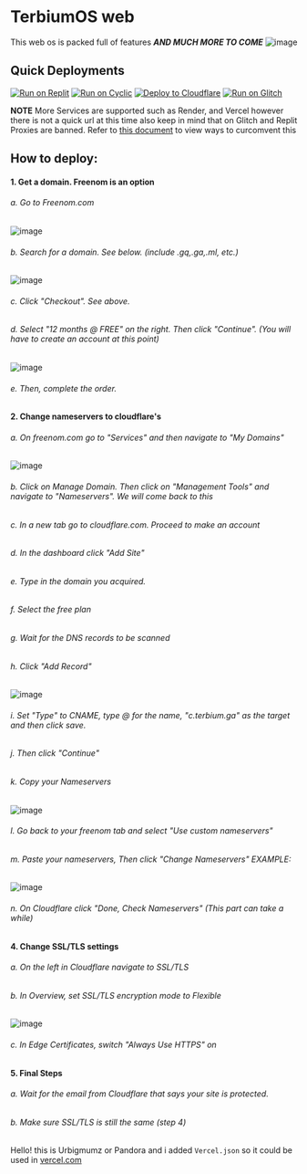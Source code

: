 # TerbiumOS web
This web os is packed full of features ***AND MUCH MORE TO COME***
![image](https://github.com/TerbiumOS/webOS/blob/main/Terbium.png?raw=true)

## Quick Deployments

[![Run on Replit](https://raw.githubusercontent.com/BinBashBanana/deploy-buttons/master/buttons/remade/replit.svg)](https://replit.com/github/TerbiumOS/webOS)
[![Run on Cyclic](https://raw.githubusercontent.com/BinBashBanana/deploy-buttons/master/buttons/official/cyclic.svg)](https://app.cyclic.sh/api/app/deploy/TerbiumOS/webOS)
[![Deploy to Cloudflare](https://raw.githubusercontent.com/z1g-project/terbium/main/static/resources/cflogo.png)](https://github.com/z1g-project/Terbium/wiki/Deploy-to-Cloudflare-Pages)
[![Run on Glitch](https://raw.githubusercontent.com/BinBashBanana/deploy-buttons/master/buttons/official/glitch.svg)](https://glitch.com/edit/#!/import/github/TerbiumOS/webOS)

**NOTE** More Services are supported such as  Render, and Vercel however there is not a quick url at this time also keep in mind that on Glitch and Replit Proxies are banned. Refer to [this document](https://github.com/titaniumnetwork-dev/Ultraviolet-App/wiki/Circumventing-deployment-restrictions) to view ways to curcomvent this

## How to deploy:

#### 1. Get a domain. Freenom is an option
  
  ###### a. Go to Freenom.com
![image](https://user-images.githubusercontent.com/107008636/208792596-88692e65-f009-410b-adc9-48aea78c4c27.png)
  ###### b. Search for a domain. See below. (include .gq,.ga,.ml, etc.)
![image](https://user-images.githubusercontent.com/107008636/208793067-61ff29fa-2ea5-428e-b1d0-fd88086afba6.png)
  ###### c. Click "Checkout". See above.
  ###### d. Select "12 months @ FREE" on the right. Then click "Continue". (You will have to create an account at this point)
![image](https://user-images.githubusercontent.com/107008636/208793754-d384fc31-93f3-48ce-a94f-0116d7dee151.png)
  ###### e. Then, complete the order.

#### 2. Change nameservers to cloudflare's
  
  ###### a. On freenom.com go to "Services" and then navigate to "My Domains"
![image](https://user-images.githubusercontent.com/107008636/208794387-f0c3b227-b90b-468e-98d9-30e735e3b66b.png)

  ###### b. Click on Manage Domain. Then click on "Management Tools" and navigate to "Nameservers". We will come back to this
  
  ###### c. In a new tab go to cloudflare.com. Proceed to make an account
  
  ###### d. In the dashboard click "Add Site"
  
  ###### e. Type in the domain you acquired.
  
  ###### f. Select the free plan
  
  ###### g. Wait for the DNS records to be scanned
  
  ###### h. Click "Add Record"
![image](https://user-images.githubusercontent.com/107008636/208797506-11ce43d9-e077-49f5-b4d7-ee8c51854ab1.png)

  ###### i. Set "Type" to CNAME, type @ for the name, "c.terbium.ga" as the target and then click save.
  
  ###### j. Then click "Continue"
  
  ###### k. Copy your Nameservers
![image](https://user-images.githubusercontent.com/107008636/208826599-e1ab0a7d-bd2f-413e-ac1a-c7c1bafb6371.png)

  ###### l. Go back to your freenom tab and select "Use custom nameservers"
  
  ###### m. Paste your nameservers, Then click "Change Nameservers" EXAMPLE:
![image](https://user-images.githubusercontent.com/107008636/208798282-d8ebede1-8955-49b0-b6bf-93e9c155c861.png)

  ###### n. On Cloudflare click "Done, Check Nameservers" (This part can take a while)
  
  
#### 4. Change SSL/TLS settings

  ###### a. On the left in Cloudflare navigate to SSL/TLS
  
  ###### b. In Overview, set SSL/TLS encryption mode to Flexible
  ![image](https://user-images.githubusercontent.com/49733954/233819686-649d2330-04a7-4ae3-9373-69e6bdab3418.png)
  
  ###### c. In Edge Certificates, switch "Always Use HTTPS" on
  
  
#### 5. Final Steps

  ###### a. Wait for the email from Cloudflare that says your site is protected.
  
  ###### b. Make sure SSL/TLS is still the same (step 4)

Hello! this is Urbigmumz or Pandora and i added ```Vercel.json``` so it could be used in <a target="_blank" href="https://vercel.com">vercel.com</a>
